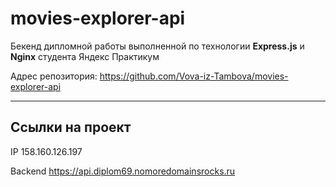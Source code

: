 # movies-explorer-api
Бекенд дипломной работы выполненной по технологии **Express.js** и **Nginx** студента Яндекс Практикум

Адрес репозитория: https://github.com/Vova-iz-Tambova/movies-explorer-api

---

## Ссылки на проект

IP 158.160.126.197

Backend https://api.diplom69.nomoredomainsrocks.ru